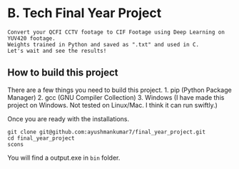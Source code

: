 # B. Tech Final Year Project

    Convert your QCFI CCTV footage to CIF Footage using Deep Learning on YUV420 footage.
    Weights trained in Python and saved as ".txt" and used in C. 
    Let's wait and see the results!

## How to build this project

There are a few things you need to build this project. 
    1. pip (Python Package Manager)
    2. gcc (GNU Compiler Collection)
    3. Windows (I have made this project on Windows. Not tested on Linux/Mac. I think it can run swiftly.)

Once you are ready with the installations. 

```
git clone git@github.com:ayushmankumar7/final_year_project.git
cd final_year_project
scons
```

You will find a output.exe in `bin` folder. 